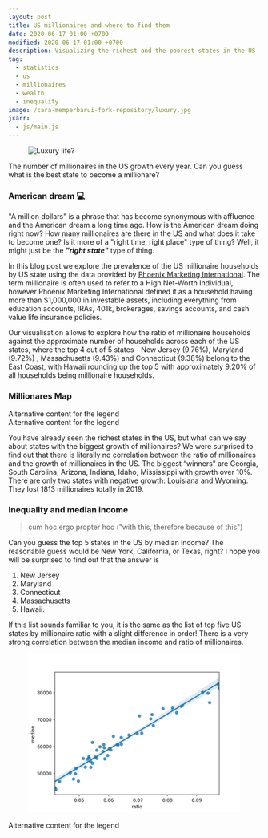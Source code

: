 ```yaml
---
layout: post
title: US millionaires and where to find them
date: 2020-06-17 01:00 +0700
modified: 2020-06-17 01:00 +0700
description: Visualizing the richest and the poorest states in the US
tag:
  - statistics
  - us
  - millionaires
  - wealth
  - inequality
image: /cara-memperbarui-fork-repository/luxury.jpg
jsarr:
  - js/main.js
---
```


<figure>
<img src="{{ page.image }}" alt="Luxury life?">
</figure>

The number of millionaires in the US growth every year. Can you guess what is the best state to become a millionare?
### American dream 💻

 "A million dollars" is a phrase that has become synonymous with affluence and the American dream a long time ago. How is the American dream doing right now? How many millionaires are there in the US and what does it take to become one? Is it more of a "right time, right place" type of thing? Well, it might just be the ***"right state"*** type of thing.

In this blog post we explore the prevalence of the US millionaire households by US state using the data provided by [Phoenix Marketing International](https://www.phoenixmi.com/learn/report-millionaire-rankings-by-state-through-year-end-2019/). The term millionaire is often used to refer to a High Net-Worth Individual, however Phoenix Marketing International defined it as a household having more than $1,000,000 in investable assets, including everything from education accounts, IRAs, 401k, brokerages, savings accounts, and cash value life insurance policies.

Our visualisation allows to explore how the ratio of millionaire households against the approximate number of households across each of the US states, where the top 4 out of 5 states - New Jersey (9.76%), Maryland (9.72%) , Massachusetts (9.43%) and Connecticut (9.38%) belong to the East Coast, with Hawaii rounding up the top 5 with approximately 9.20% of all households being millionaire households.

### Millionares Map
<div class="container">
    <div class="mapcontainer1">
      <div class="map">
      </div>
         <div class="areaLegend">
          <span>Alternative content for the legend</span>
        </div>
    </div>
    <div class="mapcontainer2">
      <div class="map">
      </div>
         <div class="areaLegend">
          <span>Alternative content for the legend</span>
        </div>
    </div>
   </div>
<p>You have already seen the richest states in the US, but what can we say about states with the biggest growth of millionaires? We were surprised to find out that there is literally no correlation between the ratio of millionaires and the growth of millionaires in the US. 
The biggest “winners” are Georgia, South Carolina, Arizona, Indiana, Idaho, Mississippi with growth over 10%. 
There are only two states with negative growth: Louisiana and Wyoming. They lost 1813 millionaires totally in 2019.</p>

<canvas id="myChart" width="400" height="400"></canvas>

### Inequality and median income

> cum hoc ergo propter hoc ("with this, therefore because of this")

Can you guess the top 5 states in the US by median income? The reasonable guess would be New York, California, or Texas, right? 
I hope you will be surprised to find out that the answer is
1. New Jersey
2. Maryland
3. Connecticut
4. Massachusetts
5. Hawaii.

If this list sounds familiar to you, it is the same as the list of top five US states by millionaire ratio with a slight difference in order! There is a very strong 
correlation between the median income and ratio of millionaires. 

<figure>
<img src="ratio_median.png" alt="Luxury life?">
</figure>

<div class="container">
    <div class="mapcontainer3">
      <div class="map">
      </div>
         <div class="areaLegend">
          <span>Alternative content for the legend</span>
        </div>
    </div>
   </div>